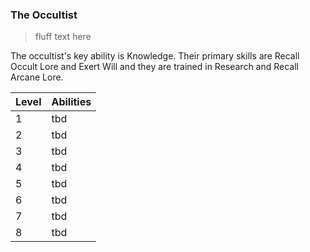 ### The Occultist

> fluff text here

The occultist's key ability is Knowledge. Their primary skills are Recall Occult Lore and Exert Will and they are trained in Research and Recall Arcane Lore.

| Level | Abilities |
| ----- | --------- |
| 1 | tbd |
| 2 | tbd |
| 3 | tbd |
| 4 | tbd |
| 5 | tbd |
| 6 | tbd |
| 7 | tbd |
| 8 | tbd |


